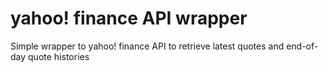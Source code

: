 # yahoo! finance API wrapper
Simple wrapper to yahoo! finance API to retrieve latest quotes and end-of-day quote histories
